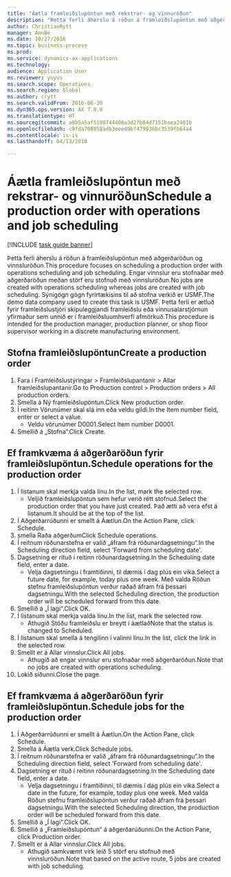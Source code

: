 ```yaml
--- 
title: "Áætla framleiðslupöntun með rekstrar- og vinnuröðun"
description: "Þetta ferli áherslu á röðun á framleiðslupöntun með aðgerðaröðun og vinnsluröðun."
author: ChristianRytt
manager: AnnBe
ms.date: 10/27/2016
ms.topic: business-process
ms.prod: 
ms.service: dynamics-ax-applications
ms.technology: 
audience: Application User
ms.reviewer: yuyus
ms.search.scope: Operations
ms.search.region: Global
ms.author: crytt
ms.search.validFrom: 2016-06-30
ms.dyn365.ops.version: AX 7.0.0
ms.translationtype: HT
ms.sourcegitcommit: a8b5a5af5108744406a3d2fb84d7151baea2481b
ms.openlocfilehash: c9fda708858adb3eeed9bf479936bc3539fb64a4
ms.contentlocale: is-is
ms.lasthandoff: 04/13/2018

---
```

# <a name="schedule-a-production-order-with-operations-and-job-scheduling"></a><span data-ttu-id="72d2a-103">Áætla framleiðslupöntun með rekstrar- og vinnuröðun</span><span class="sxs-lookup"><span data-stu-id="72d2a-103">Schedule a production order with operations and job scheduling</span></span>

[!INCLUDE [task guide banner](../../includes/task-guide-banner.md)]

<span data-ttu-id="72d2a-104">Þetta ferli áherslu á röðun á framleiðslupöntun með aðgerðaröðun og vinnsluröðun.</span><span class="sxs-lookup"><span data-stu-id="72d2a-104">This procedure focuses on scheduling a production order with operations scheduling and job scheduling.</span></span> <span data-ttu-id="72d2a-105">Engar vinnslur eru stofnaðar með aðgerðaröðun meðan störf eru stofnuð með vinnsluröðun.</span><span class="sxs-lookup"><span data-stu-id="72d2a-105">No jobs are created with operations scheduling whereas jobs are created with job scheduling.</span></span> <span data-ttu-id="72d2a-106">Sýnigögn gögn fyrirtækisins til að stofna verkið er USMF.</span><span class="sxs-lookup"><span data-stu-id="72d2a-106">The demo data company used to create this task is USMF.</span></span> <span data-ttu-id="72d2a-107">Þetta ferli er ætluð fyrir framleiðslustjóri skipuleggjandi framleiðslu eða vinnusalarstjórnun yfirmaður sem unnið er í framleiðsluumhverfi afmörkuð.</span><span class="sxs-lookup"><span data-stu-id="72d2a-107">This procedure is intended for the production manager, production planner, or shop floor supervisor working in a discrete manufacturing environment.</span></span>


## <a name="create-a-production-order"></a><span data-ttu-id="72d2a-108">Stofna framleiðslupöntun</span><span class="sxs-lookup"><span data-stu-id="72d2a-108">Create a production order</span></span>
1. <span data-ttu-id="72d2a-109">Fara í Framleiðslustýringar > Framleiðslupantanir > Allar framleiðslupantanir.</span><span class="sxs-lookup"><span data-stu-id="72d2a-109">Go to Production control > Production orders > All production orders.</span></span>
2. <span data-ttu-id="72d2a-110">Smella á Ný framleiðslupöntun.</span><span class="sxs-lookup"><span data-stu-id="72d2a-110">Click New production order.</span></span>
3. <span data-ttu-id="72d2a-111">Í reitinn Vörunúmer skal slá inn eða veldu gildi.</span><span class="sxs-lookup"><span data-stu-id="72d2a-111">In the Item number field, enter or select a value.</span></span>
    * <span data-ttu-id="72d2a-112">Veldu vörunúmer D0001.</span><span class="sxs-lookup"><span data-stu-id="72d2a-112">Select Item number D0001.</span></span>  
4. <span data-ttu-id="72d2a-113">Smellið á „Stofna“.</span><span class="sxs-lookup"><span data-stu-id="72d2a-113">Click Create.</span></span>

## <a name="schedule-operations-for-the-production-order"></a><span data-ttu-id="72d2a-114">Ef framkvæma á aðgerðaröðun fyrir framleiðslupöntun.</span><span class="sxs-lookup"><span data-stu-id="72d2a-114">Schedule operations for the production order</span></span>
1. <span data-ttu-id="72d2a-115">Í listanum skal merkja valda línu.</span><span class="sxs-lookup"><span data-stu-id="72d2a-115">In the list, mark the selected row.</span></span>
    * <span data-ttu-id="72d2a-116">Veljið framleiðslupöntun sem hefur verið rétt stofnuð.</span><span class="sxs-lookup"><span data-stu-id="72d2a-116">Select the production order that you have just created.</span></span> <span data-ttu-id="72d2a-117">Það ætti að vera efst á listanum.</span><span class="sxs-lookup"><span data-stu-id="72d2a-117">It should be at the top of the list.</span></span>      
2. <span data-ttu-id="72d2a-118">Í Aðgerðarrúðunni er smellt á Áætlun.</span><span class="sxs-lookup"><span data-stu-id="72d2a-118">On the Action Pane, click Schedule.</span></span>
3. <span data-ttu-id="72d2a-119">smella Raða aðgerðum</span><span class="sxs-lookup"><span data-stu-id="72d2a-119">Click Schedule operations.</span></span>
4. <span data-ttu-id="72d2a-120">Í reitnum röðunarstefna er valið „áfram frá röðunardagsetningu“.</span><span class="sxs-lookup"><span data-stu-id="72d2a-120">In the Scheduling direction field, select 'Forward from scheduling date'.</span></span>
5. <span data-ttu-id="72d2a-121">Dagsetning er rituð í reitinn röðunardagsetning.</span><span class="sxs-lookup"><span data-stu-id="72d2a-121">In the Scheduling date field, enter a date.</span></span>
    * <span data-ttu-id="72d2a-122">Velja dagsetningu í framtíðinni, til dæmis í dag plús ein vika.</span><span class="sxs-lookup"><span data-stu-id="72d2a-122">Select a future date, for example, today plus one week.</span></span> <span data-ttu-id="72d2a-123">Með valda Röðun stefnu framleiðslupöntun verður raðað áfram frá þessari dagsetningu.</span><span class="sxs-lookup"><span data-stu-id="72d2a-123">With the selected Scheduling direction, the production order will be scheduled forward from this date.</span></span>  
6. <span data-ttu-id="72d2a-124">Smellið á „Í lagi“.</span><span class="sxs-lookup"><span data-stu-id="72d2a-124">Click OK.</span></span>
7. <span data-ttu-id="72d2a-125">Í listanum skal merkja valda línu.</span><span class="sxs-lookup"><span data-stu-id="72d2a-125">In the list, mark the selected row.</span></span>
    * <span data-ttu-id="72d2a-126">Athugið Stöðu framleiðslu er breytt í áætlað</span><span class="sxs-lookup"><span data-stu-id="72d2a-126">Note that the status is changed to Scheduled.</span></span>  
8. <span data-ttu-id="72d2a-127">Í listanum skal smella á tengilinn í valinni línu.</span><span class="sxs-lookup"><span data-stu-id="72d2a-127">In the list, click the link in the selected row.</span></span>
9. <span data-ttu-id="72d2a-128">Smellt er á Allar vinnslur.</span><span class="sxs-lookup"><span data-stu-id="72d2a-128">Click All jobs.</span></span>
    * <span data-ttu-id="72d2a-129">Athugið að engar vinnslur eru stofnaðar með aðgerðaröðun.</span><span class="sxs-lookup"><span data-stu-id="72d2a-129">Note that no jobs are created with operations scheduling.</span></span>  
10. <span data-ttu-id="72d2a-130">Lokið síðunni.</span><span class="sxs-lookup"><span data-stu-id="72d2a-130">Close the page.</span></span>

## <a name="schedule-jobs-for-the-production-order"></a><span data-ttu-id="72d2a-131">Ef framkvæma á aðgerðaröðun fyrir framleiðslupöntun.</span><span class="sxs-lookup"><span data-stu-id="72d2a-131">Schedule jobs for the production order</span></span>
1. <span data-ttu-id="72d2a-132">Í Aðgerðarrúðunni er smellt á Áætlun.</span><span class="sxs-lookup"><span data-stu-id="72d2a-132">On the Action Pane, click Schedule.</span></span>
2. <span data-ttu-id="72d2a-133">Smella á Áætla verk.</span><span class="sxs-lookup"><span data-stu-id="72d2a-133">Click Schedule jobs.</span></span>
3. <span data-ttu-id="72d2a-134">Í reitnum röðunarstefna er valið „áfram frá röðunardagsetningu“.</span><span class="sxs-lookup"><span data-stu-id="72d2a-134">In the Scheduling direction field, select 'Forward from scheduling date'.</span></span>
4. <span data-ttu-id="72d2a-135">Dagsetning er rituð í reitinn röðunardagsetning.</span><span class="sxs-lookup"><span data-stu-id="72d2a-135">In the Scheduling date field, enter a date.</span></span>
    * <span data-ttu-id="72d2a-136">Velja dagsetningu í framtíðinni, til dæmis í dag plús ein vika.</span><span class="sxs-lookup"><span data-stu-id="72d2a-136">Select a date in the future, for example, today plus one week.</span></span> <span data-ttu-id="72d2a-137">Með valda Röðun stefnu framleiðslupöntun verður raðað áfram frá þessari dagsetningu.</span><span class="sxs-lookup"><span data-stu-id="72d2a-137">With the selected Scheduling direction, the production order will be scheduled forward from this date.</span></span>  
5. <span data-ttu-id="72d2a-138">Smellið á „Í lagi“.</span><span class="sxs-lookup"><span data-stu-id="72d2a-138">Click OK.</span></span>
6. <span data-ttu-id="72d2a-139">Smellið á „Framleiðslupöntun“ á aðgerðarúðunni.</span><span class="sxs-lookup"><span data-stu-id="72d2a-139">On the Action Pane, click Production order.</span></span>
7. <span data-ttu-id="72d2a-140">Smellt er á Allar vinnslur.</span><span class="sxs-lookup"><span data-stu-id="72d2a-140">Click All jobs.</span></span>
    * <span data-ttu-id="72d2a-141">Athugið samkvæmt virk leið 5 störf eru stofnuð með vinnsluröðun.</span><span class="sxs-lookup"><span data-stu-id="72d2a-141">Note that based on the active route, 5 jobs are created with job scheduling.</span></span>  


